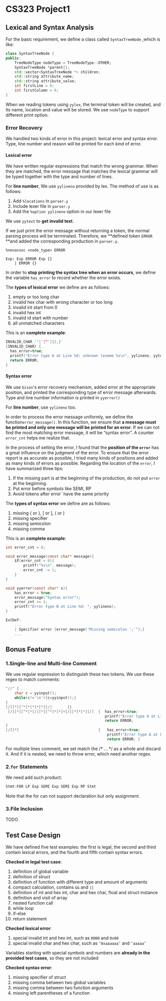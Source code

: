 # CS323 Project1

## Lexical and Syntax Analysis

For the basic requirement, we define a class called `SyntaxTreeNode` ,which is like:

```c++
class SyntaxTreeNode {
public:
    TreeNodeType nodeType = TreeNodeType::OTHER;
    SyntaxTreeNode *parent{};
    std::vector<SyntaxTreeNode *> children;
    std::string attribute_name;
    std::string attribute_value;
    int firstLine = 0;
    int firstColumn = 0;
}
```

When we reading tokens using `yylex`, the terminal token will be created, and its name, location and value will be stored. We use `nodeType`  to support different print option. 

### Error Recovery

We handled two kinds of error in this project: lexical error and syntax error. Type, line number and reason will be printed for each kind of error. 

#### Lexical error

We have written regular expressions that match the wrong grammar. When they are matched, the error message that matches the lexical grammar will be typed together with the type and number of lines. 

For **line number**, We use `yylineno` provided by lex. The method of use is as follows:

1. Add `%locations` in `parser.y`
2. Include lexer file in `parser.y`
3. Add the `%option yylineno` option in our lexer file

We use `yytext` to **get invalid text**.

If we just print the error message without returning a token, the normal parsing process will be terminated. Therefore, we **defined token `ERROR` **and added the corresponding production in `parser.y`.

```
%nonassoc <node_type> ERROR

Exp: Exp ERROR Exp {}
    | ERROR {}
```

In order to **stop printing the syntax tree when an error occurs**, we define the variable `has_error` to record whether the error exists. 

The **types of lexical  error** we define are as follows:

1. empty or too long char
2. invalid hex char with wrong character or too long
3. invalid int start from 0
4. invalid hex int
5. invalid id start with number
6. all unmatched characters

This is an **complete example**:

```c
INVALID_CHAR ''|'[^']{2,}'
{INVALID_CHAR} {
  has_error=true;
  printf("Error type A at Line %d: unknown lexeme %s\n", yylineno, yytext);
  return ERROR;
}
```

#### Syntax error

We use `bison`'s error recovery mechanism, added error at the appropriate position, and printed the corresponding type of error message afterwards. Type and line number information is printed in `yyerror()`

For **line number**, use `yylineno` too.

In order to process the error message uniformly, we define the function`error_message()`. In this function, we ensure that **a message must be printed and only one message will be printed for an error**. If we can not find the most matching error message, it will be “syntax error”. A counter `error_cnt` helps me realize that.

In the process of setting the error, I found that the **position of the `error`** has a great influence on the judgment of the error. To ensure that the error report is as accurate as possible, I tried many kinds of positions and added as many kinds of errors as possible. Regarding the location of the `error`, I have summarized three tips:

1. If the missing part is at the beginning of the production, do not put `error` at the beginning.
2. Put error before symbols like SEMI, RP
3. Avoid tokens after error` have the same priority

The **types of syntax error** we define are as follows:

1. missing { or }, [ or ], ( or )
2. missing specifier
3. missing semicolon
4. missing comma

This is an **complete example**:

```c
int error_cnt = 0;

void error_message(const char* message){
    if(error_cnt > 0){
        printf("%s\n", message);
        error_cnt -= 1;
    }
}

void yyerror(const char* s){
    has_error = true;
    error_message("Syntax error");
    error_cnt += 1;
    printf("Error type B at Line %d: ", yylineno);
}

ExtDef:
	...
	| Specifier error {error_message("Missing semicolon ';'");}
	...
```

## Bonus Feature

### 1.Single-line and Multi-line Comment

We use regular expression to distinguish these two tokens. We use these regex to match comments:

```c++
"//" {
    char c = yyinput();
    while(c!='\n'){c=yyinput();}
}
[/][*][^*]*[*]*[*][/]       {}
 [/][*][^*]*[/][*][^*]*[*]+[/][*]*[*][/]  {  has_error=true;
                                             printf("Error type A at Line %d: nested /*\n", yylineno);
                                             return ERROR;
}
[/][*]                                    {   has_error=true;
                                              printf("Error type A at Line %d: unmateched /*\n", yylineno);
                                              return ERROR; }

```

For multiple lines comment, we set match the /* ... */ as a whole and discard it. And if it is nested, we need to throw error, which need another regex.

### 2.`for` Statements

We need add such product:

```c++
Stmt:FOR LP Exp SEMI Exp SEMI Exp RP Stmt
```

Note that the for can not support declaration but only assignment.

### 3.File Inclusion

TODO

## Test Case Design

We have defined five test examples: the first is legal, the second and third contain lexical errors, and the fourth and fifth contain syntax errors.

**Checked in legal test case**:

1. definition of global variable
2. definition of struct
3. definition of function with different type and amount of arguments
4. compact calculation, contains `&&` and `||`
5. definition of int and hex int, char and hex char, float and struct instance
6. definition and visit of array
7. nested function call
8. while loop
9. if-else
10. return statement

**Checked lexical error**:

1. special invalid int and hex int, such as `0000` and `0x00`
2. special invalid char and hex char, such as `‘0xaaaaaa’` and `‘aaaaa’`

Variables starting with special symbols and numbers are **already in the provided test cases**, so they are not included

**Checked syntax error**:

1. missing specifier of struct
2. missing comma between two global variables
3. missing comma between two function arguments
4. missing left parentheses of a function
